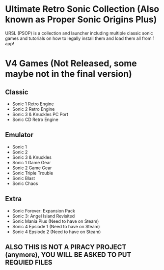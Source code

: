 # Ultimate Retro Sonic Collection (Also known as Proper Sonic Origins Plus)

URSL (PSOP) is a collection and launcher including multiple classic sonic games and tutorials on how to legally install them and load them all from 1 app!

# V4 Games (Not Released, some maybe not in the final version)

## Classic

- Sonic 1 Retro Engine
- Sonic 2 Retro Engine
- Sonic 3 & Knuckles PC Port
- Sonic CD Retro Engine

## Emulator
- Sonic 1
- Sonic 2 
- Sonic 3 & Knuckles
- Sonic 1 Game Gear
- Sonic 2 Game Gear
- Sonic Triple Trouble
- Sonic Blast
- Sonic Chaos

## Extra 

- Sonic Forever: Expansion Pack
- Sonic 3: Angel Island Revisited
- Sonic Mania Plus (Need to have on Steam) 
- Sonic 4 Epsiode 1 (Need to have on Steam)
- Sonic 4 Epsiode 2 (Need to have on Steam)

## ALSO THIS IS NOT A PIRACY PROJECT (anymore), YOU WILL BE ASKED TO PUT REQUIED FILES